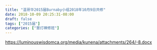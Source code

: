 ```yaml
---
title: "温哥华2015届Burnaby小组2018年10月9日共修"
date: 2018-10-09 20:25:31-08:00
draft: false
tags: ["2015届"]
categories: ["慧灯禅修班"]
---
```

https://luminouswisdomca.org/media/kunena/attachments/264/-8.docx
